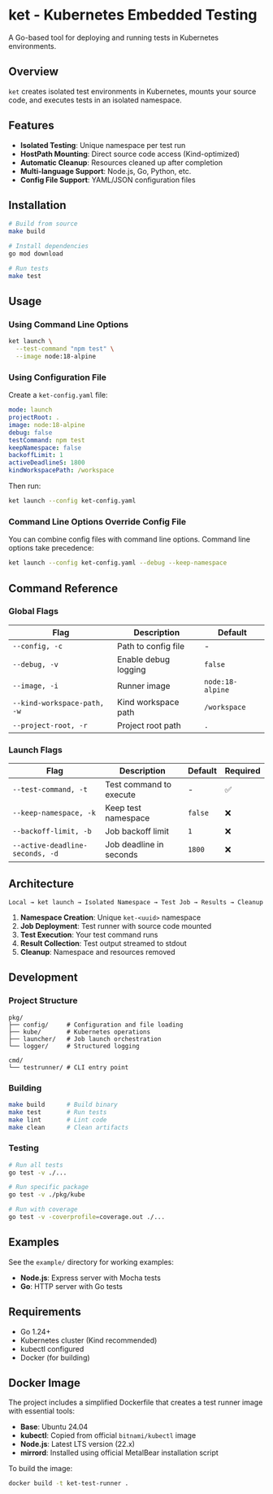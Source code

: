 # ket - Kubernetes Embedded Testing

A Go-based tool for deploying and running tests in Kubernetes environments.

## Overview

`ket` creates isolated test environments in Kubernetes, mounts your source code, and executes tests in an isolated namespace.

## Features

- **Isolated Testing**: Unique namespace per test run
- **HostPath Mounting**: Direct source code access (Kind-optimized)
- **Automatic Cleanup**: Resources cleaned up after completion
- **Multi-language Support**: Node.js, Go, Python, etc.
- **Config File Support**: YAML/JSON configuration files

## Installation

```bash
# Build from source
make build

# Install dependencies
go mod download

# Run tests
make test
```

## Usage

### Using Command Line Options

```bash
ket launch \
  --test-command "npm test" \
  --image node:18-alpine
```

### Using Configuration File

Create a `ket-config.yaml` file:

```yaml
mode: launch
projectRoot: .
image: node:18-alpine
debug: false
testCommand: npm test
keepNamespace: false
backoffLimit: 1
activeDeadlineS: 1800
kindWorkspacePath: /workspace
```

Then run:

```bash
ket launch --config ket-config.yaml
```

### Command Line Options Override Config File

You can combine config files with command line options. Command line options take precedence:

```bash
ket launch --config ket-config.yaml --debug --keep-namespace
```

## Command Reference

### Global Flags

| Flag | Description | Default |
|------|-------------|---------|
| `--config, -c` | Path to config file | - |
| `--debug, -v` | Enable debug logging | `false` |
| `--image, -i` | Runner image | `node:18-alpine` |
| `--kind-workspace-path, -w` | Kind workspace path | `/workspace` |
| `--project-root, -r` | Project root path | `.` |

### Launch Flags

| Flag | Description | Default | Required |
|------|-------------|---------|----------|
| `--test-command, -t` | Test command to execute | - | ✅ |
| `--keep-namespace, -k` | Keep test namespace | `false` | ❌ |
| `--backoff-limit, -b` | Job backoff limit | `1` | ❌ |
| `--active-deadline-seconds, -d` | Job deadline in seconds | `1800` | ❌ |

## Architecture

```
Local → ket launch → Isolated Namespace → Test Job → Results → Cleanup
```

1. **Namespace Creation**: Unique `ket-<uuid>` namespace
2. **Job Deployment**: Test runner with source code mounted
3. **Test Execution**: Your test command runs
4. **Result Collection**: Test output streamed to stdout
5. **Cleanup**: Namespace and resources removed

## Development

### Project Structure

```
pkg/
├── config/     # Configuration and file loading
├── kube/       # Kubernetes operations
├── launcher/   # Job launch orchestration
└── logger/     # Structured logging

cmd/
└── testrunner/ # CLI entry point
```

### Building

```bash
make build      # Build binary
make test       # Run tests
make lint       # Lint code
make clean      # Clean artifacts
```

### Testing

```bash
# Run all tests
go test -v ./...

# Run specific package
go test -v ./pkg/kube

# Run with coverage
go test -v -coverprofile=coverage.out ./...
```

## Examples

See the `example/` directory for working examples:
- **Node.js**: Express server with Mocha tests
- **Go**: HTTP server with Go tests

## Requirements

- Go 1.24+
- Kubernetes cluster (Kind recommended)
- kubectl configured
- Docker (for building)

## Docker Image

The project includes a simplified Dockerfile that creates a test runner image with essential tools:

- **Base**: Ubuntu 24.04
- **kubectl**: Copied from official `bitnami/kubectl` image
- **Node.js**: Latest LTS version (22.x)
- **mirrord**: Installed using official MetalBear installation script

To build the image:

```bash
docker build -t ket-test-runner .
```
